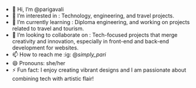 - 👋 Hi, I’m @parigavali
- 👀 I’m interested in : Technology, engineering, and travel projects.
- 🌱 I’m currently learning : Diploma engineering, and working on projects related to travel and tourism.
- 💞️ I’m looking to collaborate on : Tech-focused projects that merge creativity and innovation, especially in front-end and back-end development for websites.
- 📫 How to reach me :ig: @_simply_pari_
- 😄 Pronouns: she/her
- ⚡ Fun fact: I enjoy creating vibrant designs and I am passionate about combining tech with artistic flair!

<!---
parigavali/parigavali is a ✨ special ✨ repository because its `README.md` (this file) appears on your GitHub profile.
You can click the Preview link to take a look at your changes.
--->
